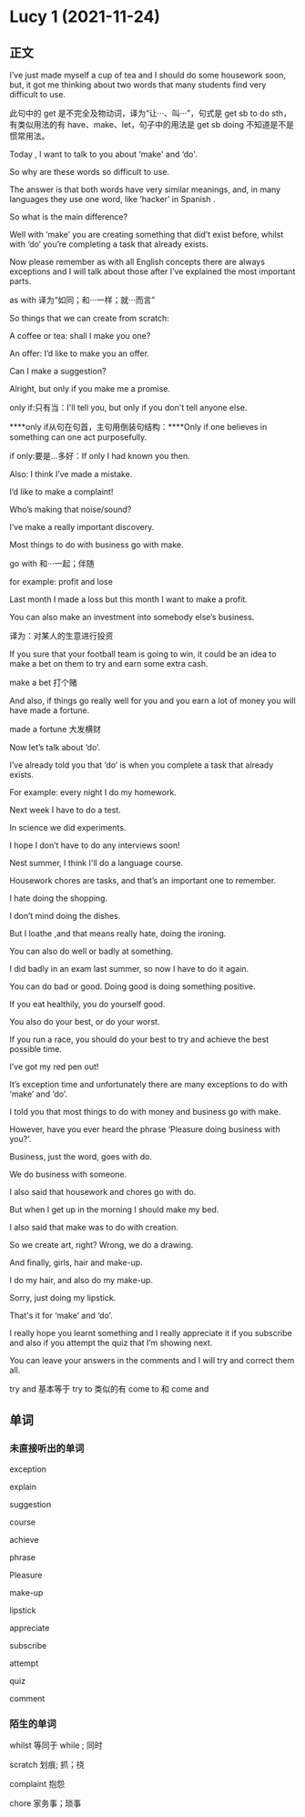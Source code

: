 # Lucy 1 (2021-11-24)

## 正文

I’ve just made myself a cup of tea and I should do some housework soon, but, it got me thinking about two words that many students find very difficult to use.

此句中的 get 是不完全及物动词，译为“让···、叫···”，句式是 get sb to do sth，有类似用法的有 have、make、let，句子中的用法是 get sb doing 不知道是不是惯常用法。

Today , I want to talk to you about ‘make' and ‘do'.

So why are these words so difficult to use.

The answer is that both words have very similar meanings, and, in many languages they use one word, like ‘hacker’ in Spanish .

So what is the main difference?

Well with ‘make’ you are creating something that did’t exist before, whilst with ‘do’ you’re completing a task that already exists.

Now please remember as with all English concepts there are always exceptions and I will talk about those after I’ve explained the most important parts.

as with 译为“如同；和···一样；就···而言”

So things that we can create from scratch: 

A coffee or tea: shall I make you one?

An offer: I’d like to make you an offer.

Can I make a suggestion?

Alright, but only if you make me a promise.

only if:只有当：I'll tell you, but only if you don't tell anyone else.

***\*only if从句在句首，主句用倒装句结构：\****Only if one believes in something can one act purposefully.

if only:要是…多好：If only I had known you then.

Also: I think I’ve made a mistake.

I’d like to make a complaint!

Who’s making that noise/sound?

I’ve make a really important discovery.

Most things to do with business go with make. 

go with 和···一起；伴随

for example: profit and lose

Last month I made a loss but this month I want to make a profit.

You can also make an investment into somebody else’s business.

译为：对某人的生意进行投资

If you sure that your football team is going to win, it could be an idea to make a bet on them to try and earn some extra cash.

make a bet 打个赌

And also, if things go really well for you and you earn a lot of money you will have made a fortune.

made a fortune 大发横财

Now let’s talk about ‘do’.

I’ve already told you that ‘do’ is when you complete a task that already exists.

For example: every night I do my homework.

Next week I have to do a test.

In science we did experiments.

I hope I don’t have to do any interviews soon!

Nest summer, I think I'll do a language course.

Housework chores are tasks, and that’s an important one to remember.

I hate doing the shopping.

I don’t mind doing the dishes.

But I loathe ,and that means really hate, doing the ironing.

You can also do well or badly at something.

I did badly in an exam last summer, so now I have to do it again.

You can do bad or good. Doing good is doing something positive.

If you eat healthily, you do yourself good.

You also do your best, or do your worst.

If you run a race, you should do your best to try and achieve the best possible time.

I’ve got my red pen out!

It’s exception time and unfortunately there are many exceptions to do with ‘make’ and ‘do’.

I told you that most things to do with money and business go with make.

However, have you ever heard the phrase ‘Pleasure doing business with you?’.

Business, just the word, goes with do.

We do business with someone.

I also said that housework and chores go with do. 

But when I get up in the morning I should make my bed.

I also said that make was to do with creation.

So we create art, right? Wrong, we do a drawing.

And finally, girls, hair and make-up.

I do my hair, and also do my make-up.

Sorry, just doing my lipstick.

That's it for ‘make’ and ‘do’.

I really hope you learnt something and I really appreciate it if you subscribe and also if you attempt the quiz that I’m showing next.

You can leave your answers in the comments and I will try and correct them all.

try and 基本等于 try to 类似的有 come to 和 come and

## 单词

### 未直接听出的单词

exception

explain

suggestion

course

achieve

phrase

Pleasure

make-up

lipstick

appreciate

subscribe

attempt

quiz

comment

### 陌生的单词

whilst 等同于 while ; 同时

scratch 划痕; 抓；挠

complaint 抱怨

chore 家务事；琐事